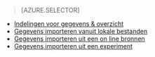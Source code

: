 > [AZURE.SELECTOR]
- [Indelingen voor gegevens & overzicht](../articles/machine-learning/machine-learning-data-science-import-data.md)
- [Gegevens importeren vanuit lokale bestanden](../articles/machine-learning/machine-learning-import-data-from-local-file.md)
- [Gegevens importeren uit een on line bronnen](../articles/machine-learning/machine-learning-import-data-from-online-sources.md)
- [Gegevens importeren uit een experiment](../articles/machine-learning/machine-learning-import-data-from-an-experiment.md)
